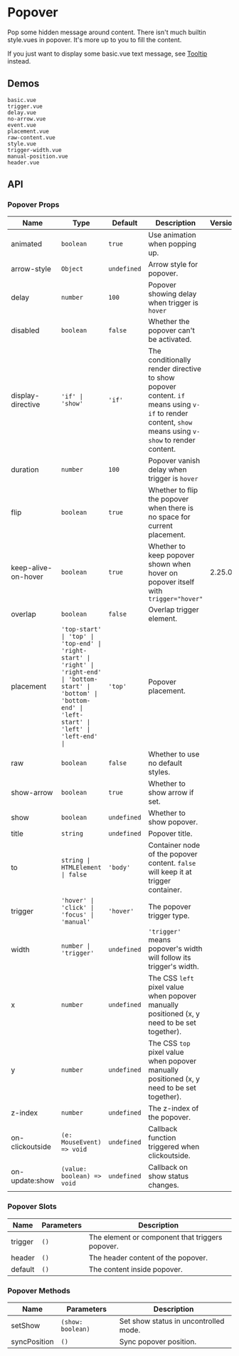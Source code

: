 # Popover

Pop some hidden message around content. There isn't much builtin style.vues in popover. It's more up to you to fill the content.

If you just want to display some basic.vue text message, see [Tooltip](tooltip) instead.

## Demos

```demo
basic.vue
trigger.vue
delay.vue
no-arrow.vue
event.vue
placement.vue
raw-content.vue
style.vue
trigger-width.vue
manual-position.vue
header.vue
```

## API

### Popover Props

| Name | Type | Default | Description | Version |
| --- | --- | --- | --- | --- |
| animated | `boolean` | `true` | Use animation when popping up. |  |
| arrow-style | `Object` | `undefined` | Arrow style for popover. |  |
| delay | `number` | `100` | Popover showing delay when trigger is `hover` |  |
| disabled | `boolean` | `false` | Whether the popover can't be activated. |  |
| display-directive | `'if' \| 'show'` | `'if'` | The conditionally render directive to show popover content. `if` means using `v-if` to render content, `show` means using `v-show` to render content. |  |
| duration | `number` | `100` | Popover vanish delay when trigger is `hover` |  |
| flip | `boolean` | `true` | Whether to flip the popover when there is no space for current placement. |  |
| keep-alive-on-hover | `boolean` | `true` | Whether to keep popover shown when hover on popover itself with `trigger="hover"` | 2.25.0 |
| overlap | `boolean` | `false` | Overlap trigger element. |  |
| placement | `'top-start' \| 'top' \| 'top-end' \| 'right-start' \| 'right' \| 'right-end' \| 'bottom-start' \| 'bottom' \| 'bottom-end' \| 'left-start' \| 'left' \| 'left-end' \| ` | `'top'` | Popover placement. |  |
| raw | `boolean` | `false` | Whether to use no default styles. |  |
| show-arrow | `boolean` | `true` | Whether to show arrow if set. |  |
| show | `boolean` | `undefined` | Whether to show popover. |  |
| title | `string` | `undefined` | Popover title. |  |
| to | `string \| HTMLElement \| false` | `'body'` | Container node of the popover content. `false` will keep it at trigger container. |  |
| trigger | `'hover' \| 'click' \| 'focus' \| 'manual'` | `'hover'` | The popover trigger type. |  |
| width | `number \| 'trigger'` | `undefined` | `'trigger'` means popover's width will follow its trigger's width. |  |
| x | `number` | `undefined` | The CSS `left` pixel value when popover manually positioned (x, y need to be set together). |  |
| y | `number` | `undefined` | The CSS `top` pixel value when popover manually positioned (x, y need to be set together). |  |
| z-index | `number` | `undefined` | The z-index of the popover. |  |
| on-clickoutside | `(e: MouseEvent) => void` | `undefined` | Callback function triggered when clickoutside. |  |
| on-update:show | `(value: boolean) => void` | `undefined` | Callback on show status changes. |  |

### Popover Slots

| Name    | Parameters | Description                                     |
| ------- | ---------- | ----------------------------------------------- |
| trigger | `()`       | The element or component that triggers popover. |
| header  | `()`       | The header content of the popover.              |
| default | `()`       | The content inside popover.                     |

### Popover Methods

| Name         | Parameters        | Description                           |
| ------------ | ----------------- | ------------------------------------- |
| setShow      | `(show: boolean)` | Set show status in uncontrolled mode. |
| syncPosition | `()`              | Sync popover position.                |
